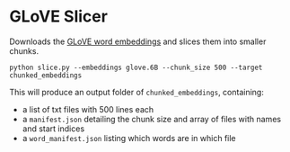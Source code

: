 # GLoVE Slicer

Downloads the [GLoVE word embeddings](https://nlp.stanford.edu/projects/glove/) and slices them into smaller chunks.

```
python slice.py --embeddings glove.6B --chunk_size 500 --target chunked_embeddings
```

This will produce an output folder of `chunked_embeddings`, containing:

* a list of txt files with 500 lines each
* a `manifest.json` detailing the chunk size and array of files with names and start indices
* a `word_manifest.json` listing which words are in which file
